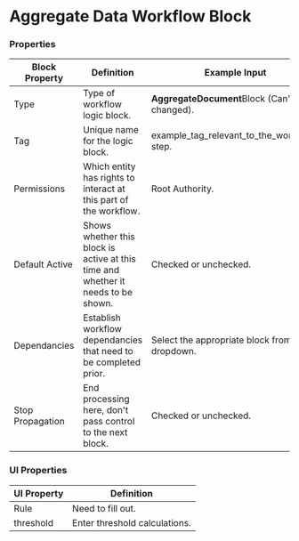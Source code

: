 # Aggregate Data Workflow Block

### Properties

| Block Property   | Definition                                                                        | Example Input                                    |
| ---------------- | --------------------------------------------------------------------------------- | ------------------------------------------------ |
| Type             | Type of workflow logic block.                                                     | **AggregateDocument**Block (Can't be changed).   |
| Tag              | Unique name for the logic block.                                                  | example\_tag\_relevant\_to\_the\_workkflow step. |
| Permissions      | Which entity has rights to interact at this part of the workflow.                 | Root Authority.                                  |
| Default Active   | Shows whether this block is active at this time and whether it needs to be shown. | Checked or unchecked.                            |
| Dependancies     | Establish workflow dependancies that need to be completed prior.                  | Select the appropriate block from the dropdown.  |
| Stop Propagation | End processing here, don't pass control to the next block.                        | Checked or unchecked.                            |

### UI Properties

| UI Property | Definition                    |
| ----------- | ----------------------------- |
| Rule        | Need to fill out.             |
| threshold   | Enter threshold calculations. |
